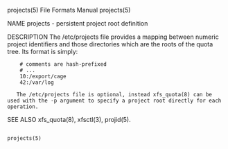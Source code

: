projects(5)							      File Formats Manual							   projects(5)

NAME
       projects - persistent project root definition

DESCRIPTION
       The  /etc/projects file provides a mapping between numeric project identifiers and those directories which are the roots of the quota tree.  Its format
       is simply:

	    # comments are hash-prefixed
	    # ...
	    10:/export/cage
	    42:/var/log

       The /etc/projects file is optional, instead xfs_quota(8) can be used with the -p argument to specify a project root directly for each operation.

SEE ALSO
       xfs_quota(8), xfsctl(3), projid(5).

																		   projects(5)

